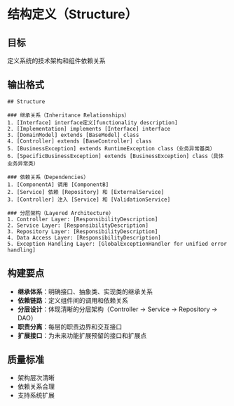 # 结构定义（Structure）

## 目标
定义系统的技术架构和组件依赖关系

## 输出格式
```
## Structure

### 继承关系（Inheritance Relationships）
1. [Interface] interface定义[functionality description]
2. [Implementation] implements [Interface] interface
3. [DomainModel] extends [BaseModel] class
4. [Controller] extends [BaseController] class
5. [BusinessException] extends RuntimeException class（业务异常基类）
6. [SpecificBusinessException] extends [BusinessException] class（具体业务异常类）

### 依赖关系（Dependencies）
1. [ComponentA] 调用 [ComponentB]
2. [Service] 依赖 [Repository] 和 [ExternalService]
3. [Controller] 注入 [Service] 和 [ValidationService]

### 分层架构（Layered Architecture）
1. Controller Layer: [ResponsibilityDescription]
2. Service Layer: [ResponsibilityDescription]
3. Repository Layer: [ResponsibilityDescription]
4. Data Access Layer: [ResponsibilityDescription]
5. Exception Handling Layer: [GlobalExceptionHandler for unified error handling]
```

## 构建要点
- **继承体系**：明确接口、抽象类、实现类的继承关系
- **依赖链路**：定义组件间的调用和依赖关系
- **分层设计**：体现清晰的分层架构（Controller -> Service -> Repository -> DAO）
- **职责分离**：每层的职责边界和交互接口
- **扩展接口**：为未来功能扩展预留的接口和扩展点

## 质量标准
- 架构层次清晰
- 依赖关系合理
- 支持系统扩展 